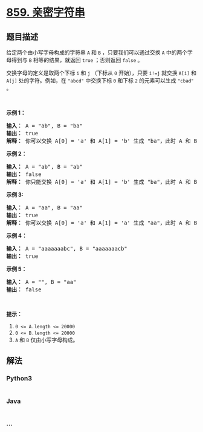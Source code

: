 # [859. 亲密字符串](https://leetcode-cn.com/problems/buddy-strings)



## 题目描述

<!-- 这里写题目描述 -->

<p>给定两个由小写字母构成的字符串 <code>A</code> 和 <code>B</code> ，只要我们可以通过交换 <code>A</code> 中的两个字母得到与 <code>B</code> 相等的结果，就返回 <code>true</code> ；否则返回 <code>false</code> 。</p>

<p>交换字母的定义是取两个下标 <code>i</code> 和 <code>j</code> （下标从 <code>0</code> 开始），只要 <code>i!=j</code> 就交换 <code>A[i]</code> 和 <code>A[j]</code> 处的字符。例如，在 <code>"abcd"</code> 中交换下标 <code>0</code> 和下标 <code>2</code> 的元素可以生成 <code>"cbad"</code> 。</p>

<p> </p>

<p><strong>示例 1：</strong></p>

<pre>
<strong>输入： </strong>A = "ab", B = "ba"
<strong>输出： </strong>true<strong>
解释： </strong>你可以交换 A[0] = 'a' 和 A[1] = 'b' 生成 "ba"，此时 A 和 B 相等。</pre>

<p><strong>示例 2：</strong></p>

<pre>
<strong>输入： </strong>A = "ab", B = "ab"
<strong>输出： </strong>false
<strong>解释： </strong>你只能交换 A[0] = 'a' 和 A[1] = 'b' 生成 "ba"，此时 A 和 B 不相等。
</pre>

<p><strong>示例 3:</strong></p>

<pre>
<strong>输入： </strong>A = "aa", B = "aa"
<strong>输出： </strong>true
<strong>解释： </strong>你可以交换 A[0] = 'a' 和 A[1] = 'a' 生成 "aa"，此时 A 和 B 相等。</pre>

<p><strong>示例 4：</strong></p>

<pre>
<strong>输入： </strong>A = "aaaaaaabc", B = "aaaaaaacb"
<strong>输出： </strong>true
</pre>

<p><strong>示例 5：</strong></p>

<pre>
<strong>输入： </strong>A = "", B = "aa"
<strong>输出： </strong>false
</pre>

<p> </p>

<p><strong>提示：</strong></p>

<ol>
	<li><code>0 <= A.length <= 20000</code></li>
	<li><code>0 <= B.length <= 20000</code></li>
	<li><code>A</code> 和 <code>B</code> 仅由小写字母构成。</li>
</ol>


## 解法

<!-- 这里可写通用的实现逻辑 -->

<!-- tabs:start -->

### **Python3**

<!-- 这里可写当前语言的特殊实现逻辑 -->

```python

```

### **Java**

<!-- 这里可写当前语言的特殊实现逻辑 -->

```java

```

### **...**

```

```

<!-- tabs:end -->
